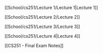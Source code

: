   

[[School/cs251/Lecture 1/Lecture 1|Lecture 1]]

[[School/cs251/Lecture 2/Lecture 2]]

[[School/cs251/Lecture 3/Lecture 3]]

[[School/cs251/Lecture 4|Lecture 4]]

[[CS251 - Final Exam Notes]]
